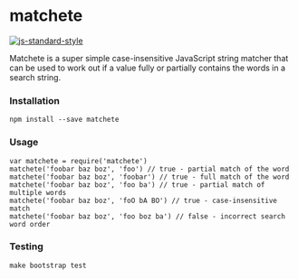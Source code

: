 # matchete
[![js-standard-style](https://cdn.rawgit.com/feross/standard/master/badge.svg)](https://github.com/feross/standard)

Matchete is a super simple case-insensitive JavaScript string matcher that can be used to work out if a value fully or partially contains the words in a search string.


### Installation

```
npm install --save matchete
```


### Usage

```
var matchete = require('matchete')
matchete('foobar baz boz', 'foo') // true - partial match of the word
matchete('foobar baz boz', 'foobar') // true - full match of the word
matchete('foobar baz boz', 'foo ba') // true - partial match of multiple words
matchete('foobar baz boz', 'foO bA BO') // true - case-insensitive match
matchete('foobar baz boz', 'foo boz ba') // false - incorrect search word order
```


### Testing

```
make bootstrap test
```